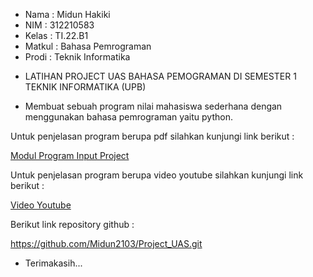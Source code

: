 -   Nama         :   Midun Hakiki
-   NIM          :   312210583
-   Kelas        :   TI.22.B1
-   Matkul       :   Bahasa Pemrograman
-   Prodi        :   Teknik Informatika

*   LATIHAN PROJECT UAS BAHASA PEMOGRAMAN DI SEMESTER 1 TEKNIK INFORMATIKA (UPB)

-   Membuat sebuah program nilai mahasiswa sederhana dengan menggunakan bahasa pemrograman yaitu python.

Untuk penjelasan program berupa pdf silahkan kunjungi link berikut :

[Modul Program Input Project](https://drive.google.com/file/d/1CxWQt5uDQbHsABC_Covksk7-VR-N4OFd/view?usp=drivesdk)

Untuk penjelasan program berupa video youtube silahkan kunjungi link berikut :

[Video Youtube](https://youtu.be/fTj7-HHl80U)

Berikut link repository github :

https://github.com/Midun2103/Project_UAS.git

*   Terimakasih...
